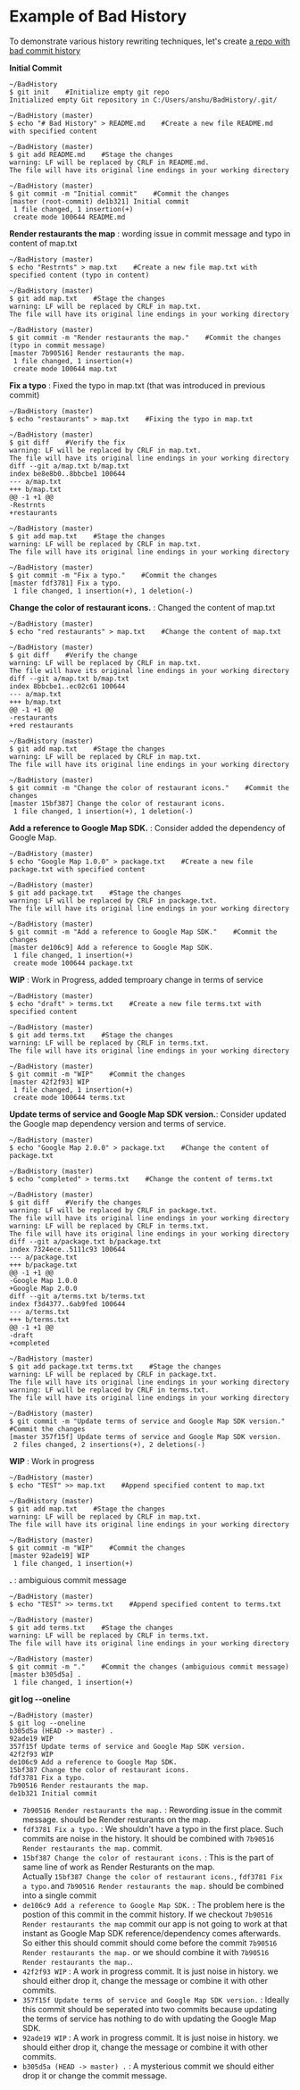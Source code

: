 # Example of Bad History

To demonstrate various history rewriting techniques, let's create [a repo with bad commit history](./images/Screenshot9.jpg)

**Initial Commit**
```shell
~/BadHistory
$ git init    #Initialize empty git repo
Initialized empty Git repository in C:/Users/anshu/BadHistory/.git/

~/BadHistory (master)
$ echo "# Bad History" > README.md    #Create a new file README.md with specified content

~/BadHistory (master)
$ git add README.md    #Stage the changes
warning: LF will be replaced by CRLF in README.md.
The file will have its original line endings in your working directory

~/BadHistory (master)
$ git commit -m "Initial commit"    #Commit the changes
[master (root-commit) de1b321] Initial commit
 1 file changed, 1 insertion(+)
 create mode 100644 README.md
```

**Render restaurants the map** : wording issue in commit message and typo in content of map.txt
```shell
~/BadHistory (master)
$ echo "Restrnts" > map.txt    #Create a new file map.txt with specified content (typo in content)

~/BadHistory (master)
$ git add map.txt    #Stage the changes
warning: LF will be replaced by CRLF in map.txt.
The file will have its original line endings in your working directory

~/BadHistory (master)
$ git commit -m "Render restaurants the map."    #Commit the changes (typo in commit message)
[master 7b90516] Render restaurants the map.
 1 file changed, 1 insertion(+)
 create mode 100644 map.txt
```

**Fix a typo** : Fixed the typo in map.txt (that was introduced in previous commit)
```shell
~/BadHistory (master)
$ echo "restaurants" > map.txt    #Fixing the typo in map.txt

~/BadHistory (master)
$ git diff    #Verify the fix
warning: LF will be replaced by CRLF in map.txt.
The file will have its original line endings in your working directory
diff --git a/map.txt b/map.txt
index be8e8b0..8bbcbe1 100644
--- a/map.txt
+++ b/map.txt
@@ -1 +1 @@
-Restrnts
+restaurants

~/BadHistory (master)
$ git add map.txt    #Stage the changes
warning: LF will be replaced by CRLF in map.txt.
The file will have its original line endings in your working directory

~/BadHistory (master)
$ git commit -m "Fix a typo."    #Commit the changes
[master fdf3781] Fix a typo.
 1 file changed, 1 insertion(+), 1 deletion(-)

```

**Change the color of restaurant icons.** : Changed the content of map.txt
```shell
~/BadHistory (master)
$ echo "red restaurants" > map.txt    #Change the content of map.txt

~/BadHistory (master)
$ git diff    #Verify the change
warning: LF will be replaced by CRLF in map.txt.
The file will have its original line endings in your working directory
diff --git a/map.txt b/map.txt
index 8bbcbe1..ec02c61 100644
--- a/map.txt
+++ b/map.txt
@@ -1 +1 @@
-restaurants
+red restaurants

~/BadHistory (master)
$ git add map.txt    #Stage the changes
warning: LF will be replaced by CRLF in map.txt.
The file will have its original line endings in your working directory

~/BadHistory (master)
$ git commit -m "Change the color of restaurant icons."    #Commit the changes
[master 15bf387] Change the color of restaurant icons.
 1 file changed, 1 insertion(+), 1 deletion(-)
```

**Add a reference to Google Map SDK.** : Consider added the dependency of Google Map.
```shell
~/BadHistory (master)
$ echo "Google Map 1.0.0" > package.txt    #Create a new file package.txt with specified content

~/BadHistory (master)
$ git add package.txt    #Stage the changes
warning: LF will be replaced by CRLF in package.txt.
The file will have its original line endings in your working directory

~/BadHistory (master)
$ git commit -m "Add a reference to Google Map SDK."    #Commit the changes
[master de106c9] Add a reference to Google Map SDK.
 1 file changed, 1 insertion(+)
 create mode 100644 package.txt
```

**WIP** : Work in Progress, added temproary change in terms of service
```shell
~/BadHistory (master)
$ echo "draft" > terms.txt    #Create a new file terms.txt with specified content

~/BadHistory (master)
$ git add terms.txt    #Stage the changes
warning: LF will be replaced by CRLF in terms.txt.
The file will have its original line endings in your working directory

~/BadHistory (master)
$ git commit -m "WIP"    #Commit the changes
[master 42f2f93] WIP
 1 file changed, 1 insertion(+)
 create mode 100644 terms.txt
```

**Update terms of service and Google Map SDK version.**: Consider updated the Google map dependency version and terms of service.
```shell
~/BadHistory (master)
$ echo "Google Map 2.0.0" > package.txt    #Change the content of package.txt

~/BadHistory (master)
$ echo "completed" > terms.txt    #Change the content of terms.txt

~/BadHistory (master)
$ git diff    #Verify the changes
warning: LF will be replaced by CRLF in package.txt.
The file will have its original line endings in your working directory
warning: LF will be replaced by CRLF in terms.txt.
The file will have its original line endings in your working directory
diff --git a/package.txt b/package.txt
index 7324ece..5111c93 100644
--- a/package.txt
+++ b/package.txt
@@ -1 +1 @@
-Google Map 1.0.0
+Google Map 2.0.0
diff --git a/terms.txt b/terms.txt
index f3d4377..6ab9fed 100644
--- a/terms.txt
+++ b/terms.txt
@@ -1 +1 @@
-draft
+completed

~/BadHistory (master)
$ git add package.txt terms.txt    #Stage the changes
warning: LF will be replaced by CRLF in package.txt.
The file will have its original line endings in your working directory
warning: LF will be replaced by CRLF in terms.txt.
The file will have its original line endings in your working directory

~/BadHistory (master)
$ git commit -m "Update terms of service and Google Map SDK version."    #Commit the changes
[master 357f15f] Update terms of service and Google Map SDK version.
 2 files changed, 2 insertions(+), 2 deletions(-)
```

**WIP** : Work in progress
```shell
~/BadHistory (master)
$ echo "TEST" >> map.txt    #Append specified content to map.txt

~/BadHistory (master)
$ git add map.txt    #Stage the changes
warning: LF will be replaced by CRLF in map.txt.
The file will have its original line endings in your working directory

~/BadHistory (master)
$ git commit -m "WIP"    #Commit the changes
[master 92ade19] WIP
 1 file changed, 1 insertion(+)
```

**.** : ambiguious commit message
```shell
~/BadHistory (master)
$ echo "TEST" >> terms.txt    #Append specified content to terms.txt

~/BadHistory (master)
$ git add terms.txt    #Stage the changes
warning: LF will be replaced by CRLF in terms.txt.
The file will have its original line endings in your working directory

~/BadHistory (master)
$ git commit -m "."    #Commit the changes (ambiguious commit message)
[master b305d5a] .
 1 file changed, 1 insertion(+)
```

**git log --oneline**
```shell
~/BadHistory (master)
$ git log --oneline
b305d5a (HEAD -> master) .
92ade19 WIP
357f15f Update terms of service and Google Map SDK version.
42f2f93 WIP
de106c9 Add a reference to Google Map SDK.
15bf387 Change the color of restaurant icons.
fdf3781 Fix a typo.
7b90516 Render restaurants the map.
de1b321 Initial commit
```

- `7b90516 Render restaurants the map.` : Rewording issue in the commit message. should be Render resturants on the map.
- `fdf3781 Fix a typo.` : We shouldn't have a typo in the first place. Such commits are noise in the history. It should be combined with `7b90516 Render restaurants the map.` commit.
- `15bf387 Change the color of restaurant icons.` : This is the part of same line of work as Render Resturants on the map. <br>
    Actually `15bf387 Change the color of restaurant icons.`, `fdf3781 Fix a typo.`and `7b90516 Render restaurants the map.` should be combined into a single commit 
- `de106c9 Add a reference to Google Map SDK.` : The problem here is the postion of this commit in the commit history. If we checkout `7b90516 Render restaurants the map` commit our app is not going to work at that instant as Google Map SDK reference/dependency comes afterwards.<br>
    So either this should commit should come before the commit `7b90516 Render restaurants the map.` or we should combine it with `7b90516 Render restaurants the map.`.
- `42f2f93 WIP` : A work in progress commit. It is just noise in history. we should either drop it, change the message or combine it with other commits.
- `357f15f Update terms of service and Google Map SDK version.` : Ideally this commit should be seperated into two commits because updating the terms of service has nothing to do with updating the Google Map SDK.
- `92ade19 WIP` : A work in progress commit. It is just noise in history. we should either drop it, change the message or combine it with other commits.
- `b305d5a (HEAD -> master) .` : A mysterious commit we should either drop it or change the commit message.